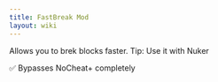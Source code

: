 ```yaml
---
title: FastBreak Mod
layout: wiki
---
```

Allows you to brek blocks faster.
Tip: Use it with Nuker

:white_check_mark: Bypasses NoCheat+ completely
